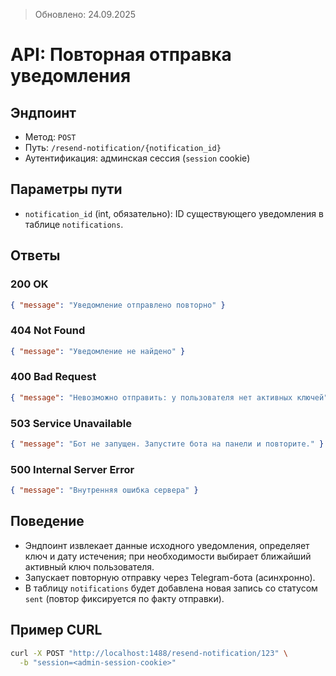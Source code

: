 > Обновлено: 24.09.2025

# API: Повторная отправка уведомления

## Эндпоинт
- Метод: `POST`
- Путь: `/resend-notification/{notification_id}`
- Аутентификация: админская сессия (`session` cookie)

## Параметры пути
- `notification_id` (int, обязательно): ID существующего уведомления в таблице `notifications`.

## Ответы

### 200 OK
```json
{ "message": "Уведомление отправлено повторно" }
```

### 404 Not Found
```json
{ "message": "Уведомление не найдено" }
```

### 400 Bad Request
```json
{ "message": "Невозможно отправить: у пользователя нет активных ключей" }
```

### 503 Service Unavailable
```json
{ "message": "Бот не запущен. Запустите бота на панели и повторите." }
```

### 500 Internal Server Error
```json
{ "message": "Внутренняя ошибка сервера" }
```

## Поведение
- Эндпоинт извлекает данные исходного уведомления, определяет ключ и дату истечения; при необходимости выбирает ближайший активный ключ пользователя.
- Запускает повторную отправку через Telegram-бота (асинхронно).
- В таблицу `notifications` будет добавлена новая запись со статусом `sent` (повтор фиксируется по факту отправки).

## Пример CURL
```bash
curl -X POST "http://localhost:1488/resend-notification/123" \
  -b "session=<admin-session-cookie>"
```


